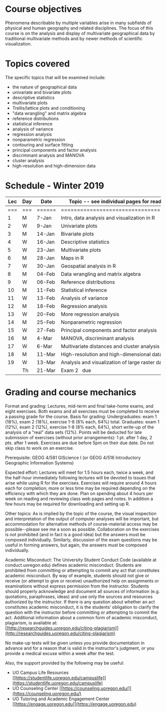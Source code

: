 # Course objectives #

Phenomena describable by multiple variables arise in many subfields of physical and human geography and related disciplines.  The focus of this course is on the analysis and display of multivariate geographical data by traditional multivariate methods and by newer methods of scientific visualization.

# Topics covered #

The specific topics that will be examined include:

- the nature of geographical data
- univariate and bivariate plots
- descriptive statistics
- multivariate plots
- Trellis/lattice plots and conditioning
- "data wrangling" and matrix algebra
- reference distributions
- statistical inference
- analysis of variance
- regression analysis
- nonparametric regression
- contouring and surface fitting
- principal components and factor analysis
- discriminant analysis and MANOVA
- cluster analysis
- high-resolution and high-dimension data

# Schedule - Winter 2019 #

| Lec |  Day | Date    | Topic -- see individual pages for readings   | Exercises and Exams (out)       |due|
| --- |  --- | --------|  --- | --- | --- |
| === |===|======|=====================================|=========================|====|
| 1   | M  |  7-Jan | Intro, data analysis and visualization in R     | 1 Getting and using R & RStudio |   |
| 2   | W  |  9-Jan | Univariate plots                                | 2 Univariate plots              |   |
| 3   | M  | 14-Jan | Bivariate plots                                 | Packages and data               | 1 |
| 4   | W  | 16-Jan | Descriptive statistics                          | 3 Bivariate plots and statistics| 2 |
| 5   | W  | 23-Jan | Multivariate plots                              |                                 |   |
| 6   | M  | 28-Jan | Maps in R                                       | 4 Multivariate plots            | 3 |
| 7   | W  | 30-Jan | Geospatial analysis in R                        |                                 |   |
| 8   | M  | 04-Feb | Data wrangling and matrix algebra               | 5 Matrix algebra                | 4 |
| 9   | W  | 06-Feb | Reference distributions                         | Exam 1 -- due 18-Feb            |   |
| 10  | M  | 11-Feb | Statistical inference                           |                                 |   |
| 11  | W  | 13-Feb | Analysis of variance                            | 6 CI's, t-tests, ANOVA          |   |
| 12  | M  | 18-Feb | Regression analysis                             |                                 | 5 |         
| 13  | W  | 20-Feb | More regression analysis                        | 7 Regression analysis           |   |
| 14  | M  | 25-Feb | Nonparametric regression                        |                                 | 6 |   
| 15  | W  | 27-Feb | Principal components and factor analysis        |                                 |   |
| 16  | M  |  4-Mar | MANOVA, discriminant analysis                   | 8 Multivariate analysis         | 7 |
| 17  | W  |  6-Mar | Multivariate distances and cluster analysis     |                                 |   |
| 18  | M  | 11-Mar | High-resolution and high-dimensional data sets  | Exam 2 -- due 21-Mar            |   |
| 19  | W  | 13-Mar | Analysis and visualization of large raster data sets |                            |   |
|     | Th | 21-Mar | Exam 2   due                                    |                                 | 8 |       


# Grading and course mechanics #

Format and grading:  Lectures, mid-term and final take-home exams, and eight exercises.  Both exams and all exercises must be completed to receive a passing grade for the course.  Basis for grading:  Undergraduates:  exam 1 (18%), exam 2 (18%), exercise 1-8 (8% each, 64%) total.  Graduates:  exam 1 (12%), exam 2 (12%), exercise 1-8 (8% each, 64%), short write-up of the analysis of a "real" data sets (12%).  Points will be deducted for late submission of exercises (without prior arrangements):  1 pt. after 1 day, 2 pts. after 1 week. Exercises are due before 5pm on their due date.  Do not skip class to work on an exercise.

Prerequisite:  GEOG 4/581 GIScience I (or GEOG 4/516  Introductory Geographic Information Systems)

Expected effort:  Lectures will meet for 1.5 hours each, twice a week, and the half-hour immediately following lectures will be devoted to issues that arise while using R for the exercises.  Exercises will require around 4 hours each for completion; more or less time may be required depending on the efficiency with which they are done.  Plan on spending about 4 hours per week on reading and reviewing class web pages and notes.  In addition a few hours may be required for downloading and setting up R.

Other topics:  As is implied by the topic of the course, the visual inspection and interpretation of the output of computer analyses will be important, but accommodation for alternative methods of course-material access may be possible--please see me a soon as possible.  Collaboration on the exercises is not prohibited (and in fact is a good idea) but the answers must be composed individually.  Similarly, discussion of the exam questions may be useful in forming answers, but again, the answers must be composed individually.  

Academic Misconduct: The University Student Conduct Code (available at conduct.uoregon.edu) defines academic misconduct. Students are prohibited from committing or attempting to commit any act that constitutes academic misconduct. By way of example, students should not give or receive (or attempt to give or receive) unauthorized help on assignments or examinations without express permission from the instructor. Students should properly acknowledge and document all sources of information (e.g. quotations, paraphrases, ideas) and use only the sources and resources authorized by the instructor. If there is any question about whether an act constitutes academic misconduct, it is the students’ obligation to clarify the question with the instructor before committing or attempting to commit the act. Additional information about a common form of academic misconduct, plagiarism, is available at:  
 [[http://researchguides.uoregon.edu/citing-plagiarism]](http://researchguides.uoregon.edu/citing-plagiarism)  

No make-up tests will be given unless you provide documentation in advance and for a reason that is valid in the instructor's judgment, or you provide a medical excuse within a week after the test.

Also, the support provided by the following may be useful: 

- UO Campus Life Resources [[https://studentlife.uoregon.edu/campuslife]](https://studentlife.uoregon.edu/campuslife)
- UO Counseling Center [[https://counseling.uoregon.edu/]](https://counseling.uoregon.edu/)
- UO Tutoring and Academic Engagement Center [[https://engage.uoregon.edu]](https://engage.uoregon.edu)


